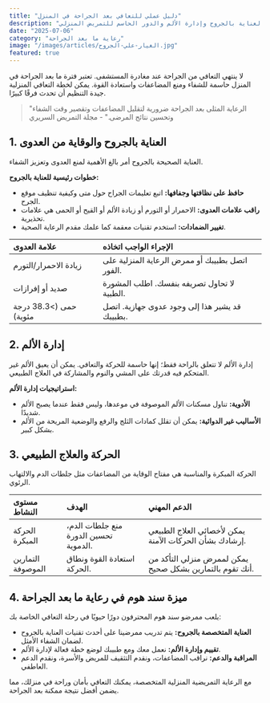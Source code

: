 ```yaml
---
title: "دليل عملي للتعافي بعد الجراحة في المنزل"
description: "تعتبر الرعاية الفعالة بعد الجراحة في المنزل أمرًا حيويًا للتعافي السلس. يغطي هذا الدليل العناية بالجروح وإدارة الألم والدور الحاسم للتمريض المنزلي."
date: "2025-07-06"
category: "رعاية ما بعد الجراحة"
image: "/images/articles/الغيار-علي-الجروح.jpg"
featured: true
---
```


لا ينتهي التعافي من الجراحة عند مغادرة المستشفى. تعتبر فترة ما بعد الجراحة في المنزل حاسمة للشفاء ومنع المضاعفات واستعادة القوة. يمكن لخطة التعافي المنزلية جيدة التنظيم أن تحدث فرقًا كبيرًا.

> "الرعاية المثلى بعد الجراحة ضرورية لتقليل المضاعفات وتقصير وقت الشفاء وتحسين نتائج المرضى." - مجلة التمريض السريري

## 1. العناية بالجروح والوقاية من العدوى

العناية الصحيحة بالجروح أمر بالغ الأهمية لمنع العدوى وتعزيز الشفاء.

**خطوات رئيسية للعناية بالجروح:**

- **حافظ على نظافتها وجفافها:** اتبع تعليمات الجراح حول متى وكيفية تنظيف موقع الجرح.
- **راقب علامات العدوى:** الاحمرار أو التورم أو زيادة الألم أو القيح أو الحمى هي علامات تحذيرية.
- **تغيير الضمادات:** استخدم تقنيات معقمة كما علمك مقدم الرعاية الصحية.

| علامة العدوى           | الإجراء الواجب اتخاذه                           |
| :--------------------- | :---------------------------------------------- |
| زيادة الاحمرار/التورم  | اتصل بطبيبك أو ممرض الرعاية المنزلية على الفور. |
| صديد أو إفرازات        | لا تحاول تصريفه بنفسك. اطلب المشورة الطبية.     |
| حمى (>38.3 درجة مئوية) | قد يشير هذا إلى وجود عدوى جهازية. اتصل بطبيبك.  |

## 2. إدارة الألم

إدارة الألم لا تتعلق بالراحة فقط؛ إنها حاسمة للحركة والتعافي. يمكن أن يعيق الألم غير المتحكم فيه قدرتك على المشي والنوم والمشاركة في العلاج الطبيعي.

**استراتيجيات إدارة الألم:**

- **الأدوية:** تناول مسكنات الألم الموصوفة في موعدها، وليس فقط عندما يصبح الألم شديدًا.
- **الأساليب غير الدوائية:** يمكن أن تقلل كمادات الثلج والرفع والوضعية المريحة من الألم بشكل كبير.

## 3. الحركة والعلاج الطبيعي

الحركة المبكرة والمناسبة هي مفتاح الوقاية من المضاعفات مثل جلطات الدم والالتهاب الرئوي.

| مستوى النشاط      | الهدف                                 | الدعم المهني                                             |
| :---------------- | :------------------------------------ | :------------------------------------------------------- |
| الحركة المبكرة    | منع جلطات الدم، تحسين الدورة الدموية. | يمكن لأخصائي العلاج الطبيعي إرشادك بشأن الحركات الآمنة.  |
| التمارين الموصوفة | استعادة القوة ونطاق الحركة.           | يمكن لممرض منزلي التأكد من أنك تقوم بالتمارين بشكل صحيح. |

## 4. ميزة سند هوم في رعاية ما بعد الجراحة

يلعب ممرضو سند هوم المحترفون دورًا حيويًا في رحلة التعافي الخاصة بك:

- **العناية المتخصصة بالجروح:** يتم تدريب ممرضينا على أحدث تقنيات العناية بالجروح لضمان الشفاء الأمثل.
- **تقييم وإدارة الألم:** نعمل معك ومع طبيبك لوضع خطة فعالة لإدارة الألم.
- **المراقبة والدعم:** نراقب المضاعفات، ونقدم التثقيف للمريض والأسرة، ونقدم الدعم العاطفي.

مع الرعاية التمريضية المنزلية المتخصصة، يمكنك التعافي بأمان وراحة في منزلك، مما يضمن أفضل نتيجة ممكنة بعد الجراحة.
